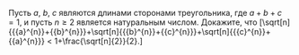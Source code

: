 Пусть $a$, $b$, $c$ являются длинами сторонами треугольника, где $a + b + c = 1$, и пусть $n \geq 2$ 
является натуральным числом. Докажите, что
\[\sqrt[n]{{{a}^{n}}+{{b}^{n}}}+\sqrt[n]{{{b}^{n}}+{{c}^{n}}}+\sqrt[n]{{{c}^{n}}+{{a}^{n}}} &lt; 1+\frac{\sqrt[n]{2}}{2}.\]